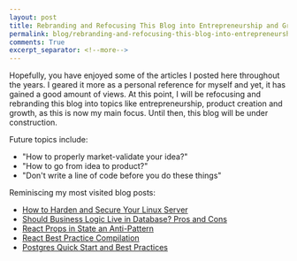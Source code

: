 ```yaml
---
layout: post
title: Rebranding and Refocusing This Blog into Entrepreneurship and Growth Hacking
permalink: blog/rebranding-and-refocusing-this-blog-into-entrepreneurship-and-growth/
comments: True
excerpt_separator: <!--more-->
---
```


Hopefully, you have enjoyed some of the articles I posted here throughout the years. I geared it more as a personal reference for myself and yet, it has gained a good amount of views. At this point, I will be refocusing and rebranding this blog into topics like entrepreneurship, product creation and growth, as this is now my main focus. Until then, this blog will be under construction. 

Future topics include: 
- "How to properly market-validate your idea?"
- "How to go from idea to product?"
- "Don't write a line of code before you do these things"

Reminiscing my most visited blog posts:
- [How to Harden and Secure Your Linux Server](http://www.jancarloviray.com/blog/harden-and-secure-your-linux-server-ubuntu/)
- [Should Business Logic Live in Database? Pros and Cons](http://www.jancarloviray.com/blog/should-business-logic-live-in-database-pros-and-cons/)
- [React Props in State an Anti-Pattern](http://www.jancarloviray.com/blog/react-props-in-state-anti-pattern/)
- [React Best Practice Compilation](http://www.jancarloviray.com/blog/react-best-practice-compilation/)
- [Postgres Quick Start and Best Practices](http://www.jancarloviray.com/blog/postgres-quick-start-and-best-practices/)

